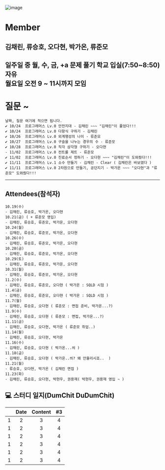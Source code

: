 ![image](https://user-images.githubusercontent.com/87309905/196717568-03302885-8a3a-4c96-9c49-dbc2fb69d8af.png)
# Member
김채린, 류승호, 오다현, 박가온, 류준모
---
일주일 중 월, 수, 금, +a 문제 풀기 학교 입실(7:50~8:50) 자유  
월요일 오전 9 ~ 11시까지 모임
---
# 질문 ~
```
날짜, 질문 여기에 적으면 됩니다.
✔ 10/24  프로그래머스 Lv.0 안전지대 - 김채린 ~~~ "김채린"이 풀었다!!!
✔ 10/24  프로그래머스 Lv.0 다항식 구하기 - 김채린 
✔ 10/26  프로그래머스 Lv.0 외계행성의 나이 - 류준모
✔ 10/27  프로그래머스 Lv.0 구슬을 나누는 경우의 수 - 류준모
✔ 10/28  프로그래머스 Lv.0 직각 삼각형 구하기 - 오다현
- 11/02  프로그래머스 Lv.0 컨트롤 제트 - 류준모
✔ 11/02  프로그래머스 Lv.0 진료순서 정하기 - 오다현 ~~~ "김채린"이 도와줬다!!!
✔ 11/11  프로그래머스 Lv.1 소수 만들기 - 김채린 - Clear ( 김채린은 바보였다 )
✔ 11/11  프로그래머스 Lv.0 2차원으로 만들기, 공던지기 - 박가온 ~~~ "오다현"과 "류준모" 도와줬다!!!
```
---
## Attendees(참석자)
```
10.19(수)
- 김채린, 류승호, 박가온, 오다현
10.21(금) ( + 류준모 영입)
- 김채린, 류승호, 류준모, 박가온, 오다현
10.24(월)
- 김채린, 류승호, 류준모, 박가온, 오다현
10.26(수)
- 김채린, 류승호, 류준모, 박가온, 오다현
10.28(금)
- 김채린, 류승호, 류준모, 박가온, 오다현
10.29(토)
- 김채린, 류승호, 류준모, 박가온, 오다현
10.31(월)
- 김채린, 류승호, 류준모, 박가온, 오다현
11.2(수)
- 김채린, 류승호, 류준모, 오다현 ( 박가온 : SQLD 시험 )
11.4(금)
- 김채린, 류승호, 류준모, 오다현 ( 박가온 : SQLD 시험 )
11.7(월)
- 김채린, 류승호, 오다현 ( 류준모 : 면접 준비, 박가온...?)
11.9(수)
- 김채린, 류승호, 오다현 ( 류준모 : 면접, 박가온...?)
11.11(금)
- 김채린, 류승호, 오다현, 박가온 ( 류준모 취업..)
11.14(월)
- 김채린, 류승호, 오다현, 박가온
11.16(수)
- 김채린, 류승호, 오다현 ( 박가온...씌 )
11.18(금)
- 김채린, 류승호, 오다현 ( 박가온..씌? 왜 안올리시죠..  )
11.21(월)
- 류승호, 오다현, 박가온 ( 김채린 면접 )
11.23(화)
- 김채린, 류승호, 오다현, 박현우, 권용재( 박현우, 권용재 영입 ~ )
```

## 💻 스터디 일지(DumChit DuDumChit)

|                      |                                      Date                                       |                                     Content                                      |                                        #3                                        |
| :------------------: | :---------------------------------------------------------------------------: | :-------------------------------------------------------------------------: | :------------------------------------------------------------------------------: |
|           1           |                            2                                                   |             3          |   4   |
|           1           |                            2                                                   |             3          |   4   |
|           1           |                            2                                                   |             3          |   4   |
|           1           |                            2                                                   |             3          |   4   |
|           1           |                            2                                                   |             3          |   4   |
|           1           |                            2                                                   |             3          |   4   |
